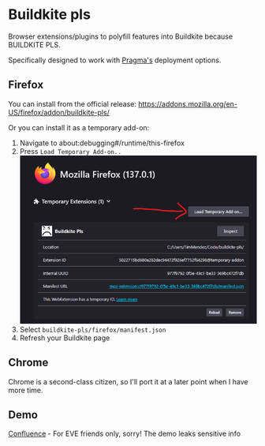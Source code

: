 # Buildkite pls
Browser extensions/plugins to polyfill features into Buildkite because BUILDKITE PLS.

Specifically designed to work with [Pragma's](https://pragma.gg) deployment options.

## Firefox
You can install from the official release: https://addons.mozilla.org/en-US/firefox/addon/buildkite-pls/

Or you can install it as a temporary add-on:
1. Navigate to about:debugging#/runtime/this-firefox
2. Press `Load Temporary Add-on..`
![](readme-imgs/load-temp-addon.png)
3. Select `buildkite-pls/firefox/manifest.json`
4. Refresh your Buildkite page

## Chrome
Chrome is a second-class citizen, so I'll port it at a later point when I have more time.

## Demo
[Confluence](https://evegames.atlassian.net/wiki/spaces/CR/pages/1592426599/How+to+use+Buildkite+Pls) - For EVE friends only, sorry! The demo leaks sensitive info
